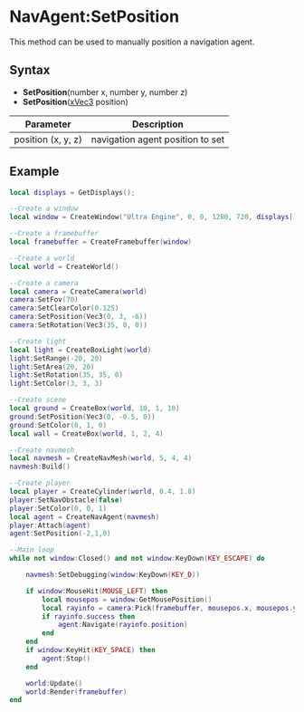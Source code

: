 # NavAgent:SetPosition

This method can be used to manually position a navigation agent.

## Syntax

- **SetPosition**(number x, number y, number z)
- **SetPosition**([xVec3](xVec3.md) position)

| Parameter | Description |
|---|---|
| position (x, y, z) | navigation agent position to set |

## Example

```lua
local displays = GetDisplays();

--Create a window
local window = CreateWindow("Ultra Engine", 0, 0, 1280, 720, displays[1], WINDOW_CENTER | WINDOW_TITLEBAR)

--Create a framebuffer
local framebuffer = CreateFramebuffer(window)

--Create a world
local world = CreateWorld()

--Create a camera
local camera = CreateCamera(world)
camera:SetFov(70)
camera:SetClearColor(0.125)
camera:SetPosition(Vec3(0, 3, -6))
camera:SetRotation(Vec3(35, 0, 0))

--Create light
local light = CreateBoxLight(world)
light:SetRange(-20, 20)
light:SetArea(20, 20)
light:SetRotation(35, 35, 0)
light:SetColor(3, 3, 3)

--Create scene
local ground = CreateBox(world, 10, 1, 10)
ground:SetPosition(Vec3(0, -0.5, 0))
ground:SetColor(0, 1, 0)
local wall = CreateBox(world, 1, 2, 4)

--Create navmesh
local navmesh = CreateNavMesh(world, 5, 4, 4)
navmesh:Build()

--Create player
local player = CreateCylinder(world, 0.4, 1.8)
player:SetNavObstacle(false)
player:SetColor(0, 0, 1)
local agent = CreateNavAgent(navmesh)
player:Attach(agent)
agent:SetPosition(-2,1,0)

--Main loop
while not window:Closed() and not window:KeyDown(KEY_ESCAPE) do

    navmesh:SetDebugging(window:KeyDown(KEY_D))

    if window:MouseHit(MOUSE_LEFT) then
        local mousepos = window:GetMousePosition()
        local rayinfo = camera:Pick(framebuffer, mousepos.x, mousepos.y)
        if rayinfo.success then
            agent:Navigate(rayinfo.position)
        end
    end
    if window:KeyHit(KEY_SPACE) then
        agent:Stop()
    end

    world:Update()
    world:Render(framebuffer)
end
```
